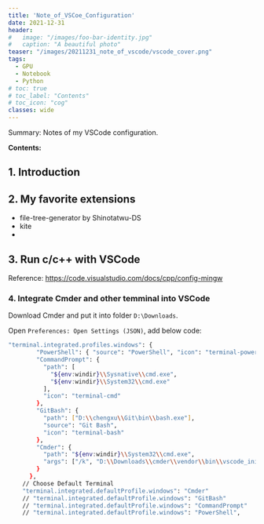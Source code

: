 ```yaml
---
title: 'Note_of_VSCoe_Configuration'
date: 2021-12-31
header:
#   image: "/images/foo-bar-identity.jpg"
#   caption: "A beautiful photo"
teaser: "/images/20211231_note_of_vscode/vscode_cover.png"
tags:
  - GPU 
  - Notebook
  - Python
# toc: true
# toc_label: "Contents"
# toc_icon: "cog"
classes: wide
---
```


Summary: Notes of my VSCode configuration.

**Contents:**


## 1. Introduction

## 2. My favorite extensions

- file-tree-generator by Shinotatwu-DS
- kite
- 

## 3. Run c/c++ with VSCode
Reference: <https://code.visualstudio.com/docs/cpp/config-mingw>



### 4. Integrate Cmder and other temminal into VSCode

Download Cmder and put it into folder `D:\Downloads`.

Open `Preferences: Open Settings (JSON)`, add below code:

```bash
"terminal.integrated.profiles.windows": {
        "PowerShell": { "source": "PowerShell", "icon": "terminal-powershell" },
        "CommandPrompt": {
          "path": [
            "${env:windir}\\Sysnative\\cmd.exe",
            "${env:windir}\\System32\\cmd.exe"
          ],
          "icon": "terminal-cmd"
        },
        "GitBash": {
          "path": ["D:\\chengxu\\Git\bin\\bash.exe"],
          "source": "Git Bash",
          "icon": "terminal-bash"
        },
        "Cmder": {
          "path": "${env:windir}\\System32\\cmd.exe",
          "args": ["/k", "D:\\Downloads\\cmder\\vendor\\bin\\vscode_init.cmd"]
        }
      },
    // Choose Default Terminal
    "terminal.integrated.defaultProfile.windows": "Cmder"
    // "terminal.integrated.defaultProfile.windows": "GitBash"
    // "terminal.integrated.defaultProfile.windows": "CommandPrompt"
    // "terminal.integrated.defaultProfile.windows": "PowerShell",
```


